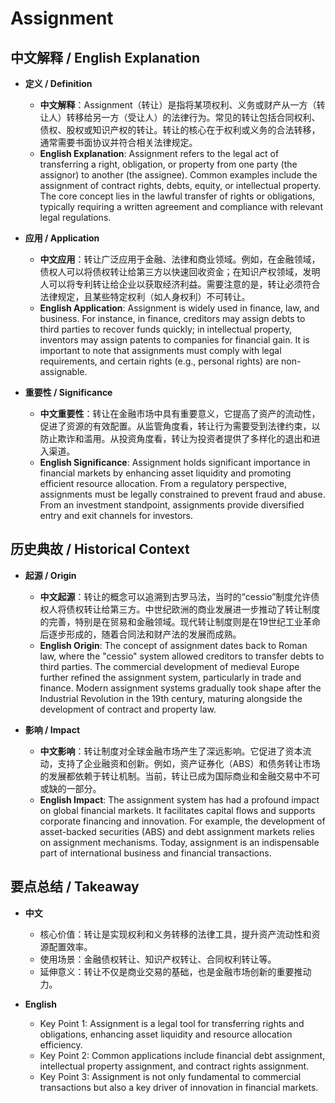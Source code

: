 # Assignment

## 中文解释 / English Explanation

* **定义 / Definition**  
  - **中文解释**：Assignment（转让）是指将某项权利、义务或财产从一方（转让人）转移给另一方（受让人）的法律行为。常见的转让包括合同权利、债权、股权或知识产权的转让。转让的核心在于权利或义务的合法转移，通常需要书面协议并符合相关法律规定。  
  - **English Explanation**: Assignment refers to the legal act of transferring a right, obligation, or property from one party (the assignor) to another (the assignee). Common examples include the assignment of contract rights, debts, equity, or intellectual property. The core concept lies in the lawful transfer of rights or obligations, typically requiring a written agreement and compliance with relevant legal regulations.

* **应用 / Application**  
  - **中文应用**：转让广泛应用于金融、法律和商业领域。例如，在金融领域，债权人可以将债权转让给第三方以快速回收资金；在知识产权领域，发明人可以将专利转让给企业以获取经济利益。需要注意的是，转让必须符合法律规定，且某些特定权利（如人身权利）不可转让。  
  - **English Application**: Assignment is widely used in finance, law, and business. For instance, in finance, creditors may assign debts to third parties to recover funds quickly; in intellectual property, inventors may assign patents to companies for financial gain. It is important to note that assignments must comply with legal requirements, and certain rights (e.g., personal rights) are non-assignable.

* **重要性 / Significance**  
  - **中文重要性**：转让在金融市场中具有重要意义，它提高了资产的流动性，促进了资源的有效配置。从监管角度看，转让行为需要受到法律约束，以防止欺诈和滥用。从投资角度看，转让为投资者提供了多样化的退出和进入渠道。  
  - **English Significance**: Assignment holds significant importance in financial markets by enhancing asset liquidity and promoting efficient resource allocation. From a regulatory perspective, assignments must be legally constrained to prevent fraud and abuse. From an investment standpoint, assignments provide diversified entry and exit channels for investors.

## 历史典故 / Historical Context

* **起源 / Origin**  
  - **中文起源**：转让的概念可以追溯到古罗马法，当时的“cessio”制度允许债权人将债权转让给第三方。中世纪欧洲的商业发展进一步推动了转让制度的完善，特别是在贸易和金融领域。现代转让制度则是在19世纪工业革命后逐步形成的，随着合同法和财产法的发展而成熟。  
  - **English Origin**: The concept of assignment dates back to Roman law, where the "cessio" system allowed creditors to transfer debts to third parties. The commercial development of medieval Europe further refined the assignment system, particularly in trade and finance. Modern assignment systems gradually took shape after the Industrial Revolution in the 19th century, maturing alongside the development of contract and property law.

* **影响 / Impact**  
  - **中文影响**：转让制度对全球金融市场产生了深远影响。它促进了资本流动，支持了企业融资和创新。例如，资产证券化（ABS）和债务转让市场的发展都依赖于转让机制。当前，转让已成为国际商业和金融交易中不可或缺的一部分。  
  - **English Impact**: The assignment system has had a profound impact on global financial markets. It facilitates capital flows and supports corporate financing and innovation. For example, the development of asset-backed securities (ABS) and debt assignment markets relies on assignment mechanisms. Today, assignment is an indispensable part of international business and financial transactions.

## 要点总结 / Takeaway

* **中文**  
  - 核心价值：转让是实现权利和义务转移的法律工具，提升资产流动性和资源配置效率。  
  - 使用场景：金融债权转让、知识产权转让、合同权利转让等。  
  - 延伸意义：转让不仅是商业交易的基础，也是金融市场创新的重要推动力。  

* **English**  
  - Key Point 1: Assignment is a legal tool for transferring rights and obligations, enhancing asset liquidity and resource allocation efficiency.  
  - Key Point 2: Common applications include financial debt assignment, intellectual property assignment, and contract rights assignment.  
  - Key Point 3: Assignment is not only fundamental to commercial transactions but also a key driver of innovation in financial markets.